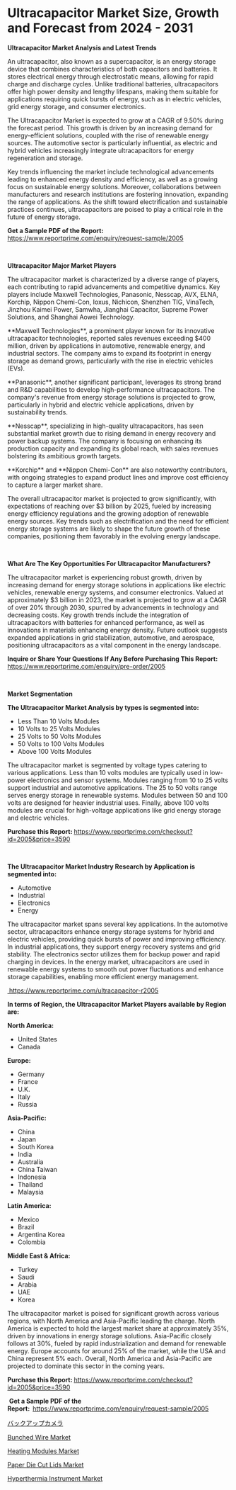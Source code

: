 <p><h1>Ultracapacitor Market Size, Growth and Forecast from 2024 - 2031</h1></p><p><strong>Ultracapacitor Market Analysis and Latest Trends</strong></p>
<p><p>An ultracapacitor, also known as a supercapacitor, is an energy storage device that combines characteristics of both capacitors and batteries. It stores electrical energy through electrostatic means, allowing for rapid charge and discharge cycles. Unlike traditional batteries, ultracapacitors offer high power density and lengthy lifespans, making them suitable for applications requiring quick bursts of energy, such as in electric vehicles, grid energy storage, and consumer electronics.</p><p>The Ultracapacitor Market is expected to grow at a CAGR of 9.50% during the forecast period. This growth is driven by an increasing demand for energy-efficient solutions, coupled with the rise of renewable energy sources. The automotive sector is particularly influential, as electric and hybrid vehicles increasingly integrate ultracapacitors for energy regeneration and storage. </p><p>Key trends influencing the market include technological advancements leading to enhanced energy density and efficiency, as well as a growing focus on sustainable energy solutions. Moreover, collaborations between manufacturers and research institutions are fostering innovation, expanding the range of applications. As the shift toward electrification and sustainable practices continues, ultracapacitors are poised to play a critical role in the future of energy storage.</p></p>
<p><strong>Get a Sample PDF of the Report:&nbsp;</strong> <a href="https://www.reportprime.com/enquiry/request-sample/2005">https://www.reportprime.com/enquiry/request-sample/2005</a></p>
<p>&nbsp;</p>
<p><strong>Ultracapacitor Major Market Players</strong></p>
<p><p>The ultracapacitor market is characterized by a diverse range of players, each contributing to rapid advancements and competitive dynamics. Key players include Maxwell Technologies, Panasonic, Nesscap, AVX, ELNA, Korchip, Nippon Chemi-Con, Ioxus, Nichicon, Shenzhen TIG, VinaTech, Jinzhou Kaimei Power, Samwha, Jianghai Capacitor, Supreme Power Solutions, and Shanghai Aowei Technology.</p><p>**Maxwell Technologies**, a prominent player known for its innovative ultracapacitor technologies, reported sales revenues exceeding $400 million, driven by applications in automotive, renewable energy, and industrial sectors. The company aims to expand its footprint in energy storage as demand grows, particularly with the rise in electric vehicles (EVs).</p><p>**Panasonic**, another significant participant, leverages its strong brand and R&D capabilities to develop high-performance ultracapacitors. The company's revenue from energy storage solutions is projected to grow, particularly in hybrid and electric vehicle applications, driven by sustainability trends.</p><p>**Nesscap**, specializing in high-quality ultracapacitors, has seen substantial market growth due to rising demand in energy recovery and power backup systems. The company is focusing on enhancing its production capacity and expanding its global reach, with sales revenues bolstering its ambitious growth targets.</p><p>**Korchip** and **Nippon Chemi-Con** are also noteworthy contributors, with ongoing strategies to expand product lines and improve cost efficiency to capture a larger market share.</p><p>The overall ultracapacitor market is projected to grow significantly, with expectations of reaching over $3 billion by 2025, fueled by increasing energy efficiency regulations and the growing adoption of renewable energy sources. Key trends such as electrification and the need for efficient energy storage systems are likely to shape the future growth of these companies, positioning them favorably in the evolving energy landscape.</p></p>
<p>&nbsp;</p>
<p><strong>What Are The Key Opportunities For Ultracapacitor Manufacturers?</strong></p>
<p><p>The ultracapacitor market is experiencing robust growth, driven by increasing demand for energy storage solutions in applications like electric vehicles, renewable energy systems, and consumer electronics. Valued at approximately $3 billion in 2023, the market is projected to grow at a CAGR of over 20% through 2030, spurred by advancements in technology and decreasing costs. Key growth trends include the integration of ultracapacitors with batteries for enhanced performance, as well as innovations in materials enhancing energy density. Future outlook suggests expanded applications in grid stabilization, automotive, and aerospace, positioning ultracapacitors as a vital component in the energy landscape.</p></p>
<p><strong>Inquire or Share Your Questions If Any Before Purchasing This Report:</strong> <a href="https://www.reportprime.com/enquiry/pre-order/2005">https://www.reportprime.com/enquiry/pre-order/2005</a></p>
<p>&nbsp;</p>
<p><strong>Market Segmentation</strong></p>
<p><strong>The Ultracapacitor Market Analysis by types is segmented into:</strong></p>
<p><ul><li>Less Than 10 Volts Modules</li><li>10 Volts to 25 Volts Modules</li><li>25 Volts to 50 Volts Modules</li><li>50 Volts to 100 Volts Modules</li><li>Above 100 Volts Modules</li></ul></p>
<p><p>The ultracapacitor market is segmented by voltage types catering to various applications. Less than 10 volts modules are typically used in low-power electronics and sensor systems. Modules ranging from 10 to 25 volts support industrial and automotive applications. The 25 to 50 volts range serves energy storage in renewable systems. Modules between 50 and 100 volts are designed for heavier industrial uses. Finally, above 100 volts modules are crucial for high-voltage applications like grid energy storage and electric vehicles.</p></p>
<p><strong>Purchase this Report:&nbsp;</strong><a href="https://www.reportprime.com/checkout?id=2005&price=3590">https://www.reportprime.com/checkout?id=2005&price=3590</a></p>
<p>&nbsp;</p>
<p><strong>The Ultracapacitor Market Industry Research by Application is segmented into:</strong></p>
<p><ul><li>Automotive</li><li>Industrial</li><li>Electronics</li><li>Energy</li></ul></p>
<p><p>The ultracapacitor market spans several key applications. In the automotive sector, ultracapacitors enhance energy storage systems for hybrid and electric vehicles, providing quick bursts of power and improving efficiency. In industrial applications, they support energy recovery systems and grid stability. The electronics sector utilizes them for backup power and rapid charging in devices. In the energy market, ultracapacitors are used in renewable energy systems to smooth out power fluctuations and enhance storage capabilities, enabling more efficient energy management.</p></p>
<p><a href="https://www.reportprime.com/ultracapacitor-r2005">&nbsp;https://www.reportprime.com/ultracapacitor-r2005</a></p>
<p><strong>In terms of Region, the Ultracapacitor Market Players available by Region are:</strong></p>
<p>
    <p> <strong> North America: </strong>
        <ul>
            <li>United States</li>
            <li>Canada</li>
        </ul>
        </p> 
    <p> <strong> Europe: </strong>
        <ul>
            <li>Germany</li>
            <li>France</li>
            <li>U.K.</li>
            <li>Italy</li>
            <li>Russia</li>
        </ul>
        </p> 
    <p> <strong> Asia-Pacific: </strong>
        <ul>
            <li>China</li>
            <li>Japan</li>
            <li>South Korea</li>
            <li>India</li>
            <li>Australia</li>
            <li>China Taiwan</li>
            <li>Indonesia</li>
            <li>Thailand</li>
            <li>Malaysia</li>
        </ul>
        </p> 
    <p> <strong> Latin America: </strong>
        <ul>
            <li>Mexico</li>
            <li>Brazil</li>
            <li>Argentina Korea</li>
            <li>Colombia</li>
        </ul>
        </p> 
    <p> <strong> Middle East & Africa: </strong>
        <ul>
            <li>Turkey</li>
            <li>Saudi</li>
            <li>Arabia</li>
            <li>UAE</li>
            <li>Korea</li>
        </ul>
    </p>
    </p>
<p><p>The ultracapacitor market is poised for significant growth across various regions, with North America and Asia-Pacific leading the charge. North America is expected to hold the largest market share at approximately 35%, driven by innovations in energy storage solutions. Asia-Pacific closely follows at 30%, fueled by rapid industrialization and demand for renewable energy. Europe accounts for around 25% of the market, while the USA and China represent 5% each. Overall, North America and Asia-Pacific are projected to dominate this sector in the coming years.</p></p>
<p><strong>Purchase this Report: </strong><a href="https://www.reportprime.com/checkout?id=2005&price=3590">https://www.reportprime.com/checkout?id=2005&price=3590</a></p>
<p>&nbsp;<strong>Get a Sample PDF of the Report:&nbsp;&nbsp;</strong><a href="https://www.reportprime.com/enquiry/request-sample/2005">https://www.reportprime.com/enquiry/request-sample/2005</a></p>
<p><strong></strong></p>
<p><p><a href="https://medium.com/@qirvhhyf42/%E3%83%90%E3%83%83%E3%82%AF%E3%82%A2%E3%83%83%E3%83%97%E3%82%AB%E3%83%A1%E3%83%A9%E5%B8%82%E5%A0%B4-2024%E5%B9%B4%E3%81%8B%E3%82%892031%E5%B9%B4%E3%81%BE%E3%81%A7%E3%81%AE%E3%82%B0%E3%83%AD%E3%83%BC%E3%83%90%E3%83%AB%E3%81%8A%E3%82%88%E3%81%B3%E5%9C%B0%E5%9F%9F%E5%88%86%E6%9E%90-2f8deedeb777">バックアップカメラ</a></p><p><a href="https://www.linkedin.com/pulse/bunched-wire-market-strategic-insights-product-evolution-segmentation-ksgwc?trackingId=g3vmqjdwS62mjoIW2iXxcw%3D%3D">Bunched Wire Market</a></p><p><a href="https://www.linkedin.com/pulse/future-heating-modules-market-global-forecast-trends-2024-ph8ee?trackingId=DRTtonOnT5KXD%2Buk3rPxKA%3D%3D">Heating Modules Market</a></p><p><a href="https://medium.com/@henrykihn1922/paper-die-cut-lids-market-growth-market-segmentation-and-regional-analysis-global-forecast-2031-04d20ebe29e9">Paper Die Cut Lids Market</a></p><p><a href="https://medium.com/@josefahauck2023/global-hyperthermia-instrument-market-sector-2024-2031-market-metrics-and-market-strategic-f7336e14a0a1">Hyperthermia Instrument Market</a></p></p>